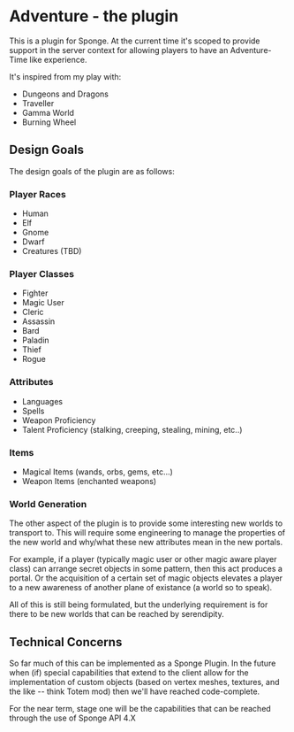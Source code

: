 # Adventure - the plugin


This is a plugin for Sponge.  At the current time it's scoped to provide support in the server context for 
allowing players to have an Adventure-Time like experience.

It's inspired from my play with:

  * Dungeons and Dragons
  * Traveller
  * Gamma World
  * Burning Wheel



## Design Goals

The design goals of the plugin are as follows:

### Player Races

* Human
* Elf
* Gnome
* Dwarf
* Creatures (TBD)

### Player Classes

* Fighter
* Magic User
* Cleric
* Assassin
* Bard
* Paladin
* Thief
* Rogue


### Attributes

* Languages
* Spells
* Weapon Proficiency
* Talent Proficiency (stalking, creeping, stealing, mining, etc..)

### Items

* Magical Items (wands, orbs, gems, etc...)
* Weapon Items (enchanted weapons)

### World Generation

The other aspect of the plugin is to provide some interesting new worlds to transport to.  This will require some 
engineering to manage the properties of the new world and why/what these new attributes mean in the new portals.

For example, if a player (typically magic user or other magic aware player class) can arrange secret objects in 
some pattern, then this act produces a portal.  Or the acquisition of a certain set of magic objects elevates a
player to a new awareness of another plane of existance (a world so to speak).

All of this is still being formulated, but the underlying requirement is for there to be new worlds that can
be reached by serendipity.


## Technical Concerns

So far much of this can be implemented as a Sponge Plugin.  In the future when (if) special capabilities that extend
to the client allow for the implementation of custom objects (based on vertex meshes, textures, and the like -- think
Totem mod) then we'll have reached code-complete.

For the near term, stage one will be the capabilities that can be reached through the use of Sponge API 4.X

